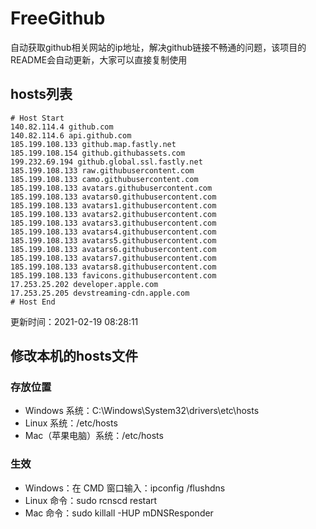 # FreeGithub
自动获取github相关网站的ip地址，解决github链接不畅通的问题，该项目的README会自动更新，大家可以直接复制使用

## hosts列表
```base
# Host Start
140.82.114.4 github.com
140.82.114.6 api.github.com
185.199.108.133 github.map.fastly.net
185.199.108.154 github.githubassets.com
199.232.69.194 github.global.ssl.fastly.net
185.199.108.133 raw.githubusercontent.com
185.199.108.133 camo.githubusercontent.com
185.199.108.133 avatars.githubusercontent.com
185.199.108.133 avatars0.githubusercontent.com
185.199.108.133 avatars1.githubusercontent.com
185.199.108.133 avatars2.githubusercontent.com
185.199.108.133 avatars3.githubusercontent.com
185.199.108.133 avatars4.githubusercontent.com
185.199.108.133 avatars5.githubusercontent.com
185.199.108.133 avatars6.githubusercontent.com
185.199.108.133 avatars7.githubusercontent.com
185.199.108.133 avatars8.githubusercontent.com
185.199.108.133 favicons.githubusercontent.com
17.253.25.202 developer.apple.com
17.253.25.205 devstreaming-cdn.apple.com
# Host End
```

更新时间：2021-02-19 08:28:11

## 修改本机的hosts文件
### 存放位置
* Windows 系统：C:\Windows\System32\drivers\etc\hosts
* Linux 系统：/etc/hosts
* Mac（苹果电脑）系统：/etc/hosts

### 生效
* Windows：在 CMD 窗口输入：ipconfig /flushdns
* Linux 命令：sudo rcnscd restart
* Mac 命令：sudo killall -HUP mDNSResponder